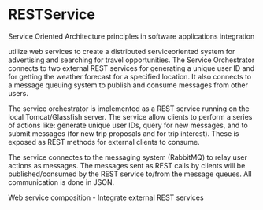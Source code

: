 # RESTService

Service Oriented Architecture principles in software applications integration


utilize web services to create a distributed serviceoriented system for advertising and searching for travel opportunities. 
The Service Orchestrator connects to two external REST services for generating a unique user ID and for getting the weather forecast for a specified location. 
It also connects to a message queuing system to publish and consume messages from other users.

The service orchestrator is implemented as a REST service running on the local Tomcat/Glassfish server.
The service allow clients to perform a series of actions like: generate unique user IDs, query for new messages, and to submit messages (for new trip
proposals and for trip interest). 
These is exposed as REST methods for external clients to consume.

The service connectes to the messaging system (RabbitMQ) to relay user actions as messages.
The messages sent as REST calls by clients will be published/consumed by the REST service to/from the message queues. 
All communication is done in JSON.

Web service composition -  Integrate external REST services
